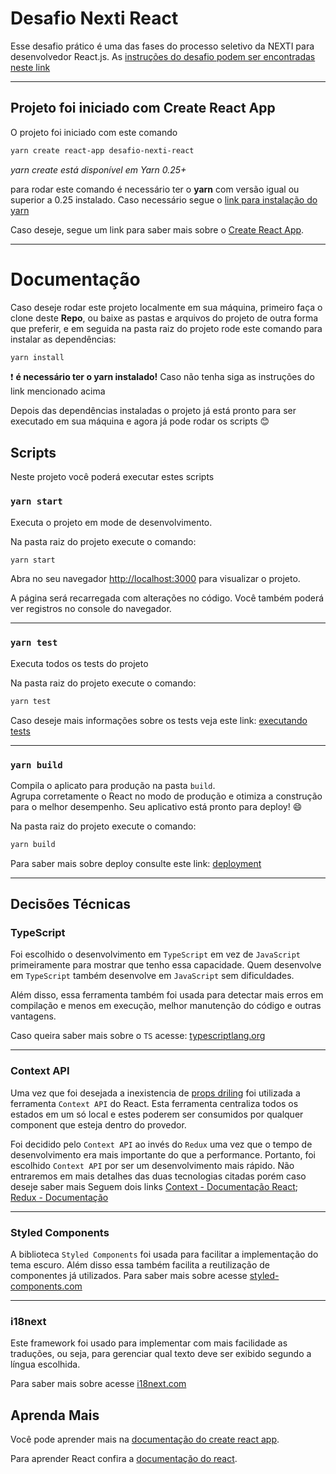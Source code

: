# Desafio Nexti React

Esse desafio prático é uma das fases do processo seletivo da NEXTI para desenvolvedor React.js. As [instruções do desafio podem ser encontradas neste link](https://bitbucket.org/presenca/desafio-nexti-react/src/master/)

---

## Projeto foi iniciado com Create React App

O projeto foi iniciado com este comando

```sh
yarn create react-app desafio-nexti-react
```

_yarn create está disponível em Yarn 0.25+_

para rodar este comando é necessário ter o **yarn** com versão igual ou superior a 0.25 instalado. Caso necessário segue o [link para instalação do yarn](https://classic.yarnpkg.com/pt-BR/docs/install/#debian-stable)

Caso deseje, segue um link para saber mais sobre o [Create React App](https://github.com/facebook/create-react-app).

---

# Documentação

Caso deseje rodar este projeto localmente em sua máquina, primeiro faça o clone deste **Repo**, ou baixe as pastas e arquivos do projeto de outra forma que preferir, e em seguida na pasta raiz do projeto rode este comando para instalar as dependências:

```sh
yarn install
```

:heavy_exclamation_mark: **é necessário ter o yarn instalado!** Caso não tenha siga as instruções do link mencionado acima

Depois das dependências instaladas o projeto já está pronto para ser executado em sua máquina e agora já pode rodar os scripts 😊

## Scripts

Neste projeto você poderá executar estes scripts

### `yarn start`

Executa o projeto em mode de desenvolvimento.

Na pasta raiz do projeto execute o comando:

```sh
yarn start
```

Abra no seu navegador [http://localhost:3000](http://localhost:3000) para visualizar o projeto.

A página será recarregada com alterações no código.
Você também poderá ver registros no console do navegador.

---

### `yarn test`

Executa todos os tests do projeto

Na pasta raiz do projeto execute o comando:

```sh
yarn test
```

Caso deseje mais informações sobre os tests veja este link: [executando tests](https://facebook.github.io/create-react-app/docs/running-tests)

---

### `yarn build`

Compila o aplicato para produção na pasta `build`.\
Agrupa corretamente o React no modo de produção e otimiza a construção para o melhor desempenho.
Seu aplicativo está pronto para deploy! 😄

Na pasta raiz do projeto execute o comando:

```sh
yarn build
```

Para saber mais sobre deploy consulte este link: [deployment](https://facebook.github.io/create-react-app/docs/deployment)

---

## Decisões Técnicas

### TypeScript

Foi escolhido o desenvolvimento em `TypeScript` em vez de `JavaScript` primeiramente para mostrar que tenho essa capacidade. Quem desenvolve em `TypeScript` também desenvolve em `JavaScript` sem dificuldades.

Além disso, essa ferramenta também foi usada para detectar mais erros em compilação e menos em execução, melhor manutenção do código e outras vantagens.

Caso queira saber mais sobre o `TS` acesse: [typescriptlang.org](https://www.typescriptlang.org/)

---

### Context API

Uma vez que foi desejada a inexistencia de [props driling](https://pt.stackoverflow.com/questions/424755/o-que-%C3%A9-prop-drilling) foi utilizada a ferramenta `Context API` do React. Esta ferramenta centraliza todos os estados em um só local e estes poderem ser consumidos por qualquer component que esteja dentro do provedor.

Foi decidido pelo `Context API` ao invés do `Redux` uma vez que o tempo de desenvolvimento era mais importante do que a performance.
Portanto, foi escolhido `Context API` por ser um desenvolvimento mais rápido.
Não entraremos em mais detalhes das duas tecnologias citadas porém caso deseje saber mais
Seguem dois links
[Context - Documentação React](https://pt-br.reactjs.org/docs/context.html);
[Redux - Documentação](https://redux.js.org/)

---

### Styled Components

A biblioteca `Styled Components` foi usada para facilitar a implementação do tema escuro. Além disso essa também facilita a reutilização de componentes já utilizados.
Para saber mais sobre acesse [styled-components.com](https://styled-components.com/)

---

### i18next

Este framework foi usado para implementar com mais facilidade as traduções, ou seja, para gerenciar qual texto deve ser exibido segundo a língua escolhida.

Para saber mais sobre acesse [i18next.com](https://www.i18next.com/)

## Aprenda Mais

Você pode aprender mais na [documentação do create react app](https://facebook.github.io/create-react-app/docs/getting-started).

Para aprender React confira a [documentação do react](https://reactjs.org/).
